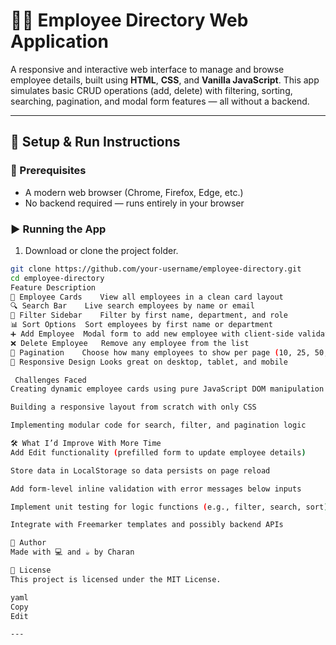 # 🧑‍💼 Employee Directory Web Application

A responsive and interactive web interface to manage and browse employee details, built using **HTML**, **CSS**, and **Vanilla JavaScript**. This app simulates basic CRUD operations (add, delete) with filtering, sorting, searching, pagination, and modal form features — all without a backend.

---

## 🚀 Setup & Run Instructions

### 📁 Prerequisites
- A modern web browser (Chrome, Firefox, Edge, etc.)
- No backend required — runs entirely in your browser

### ▶️ Running the App
1. Download or clone the project folder.

```bash
git clone https://github.com/your-username/employee-directory.git
cd employee-directory
Feature	Description
👥 Employee Cards	View all employees in a clean card layout
🔍 Search Bar	Live search employees by name or email
🧭 Filter Sidebar	Filter by first name, department, and role
📊 Sort Options	Sort employees by first name or department
➕ Add Employee	Modal form to add new employee with client-side validation
❌ Delete Employee	Remove any employee from the list
📄 Pagination	Choose how many employees to show per page (10, 25, 50, 100)
📱 Responsive Design	Looks great on desktop, tablet, and mobile

 Challenges Faced
Creating dynamic employee cards using pure JavaScript DOM manipulation

Building a responsive layout from scratch with only CSS

Implementing modular code for search, filter, and pagination logic

🛠 What I’d Improve With More Time
Add Edit functionality (prefilled form to update employee details)

Store data in LocalStorage so data persists on page reload

Add form-level inline validation with error messages below inputs

Implement unit testing for logic functions (e.g., filter, search, sort)

Integrate with Freemarker templates and possibly backend APIs

🙌 Author
Made with 💻 and ☕ by Charan

📜 License
This project is licensed under the MIT License.

yaml
Copy
Edit

---










